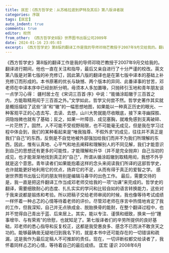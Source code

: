 ```yaml
---
title: 匡宏：《西方哲学史：从苏格拉底到萨特及其后》第八版译者跋
categories: 序跋
tags: [匡宏]
auto_indent: true
comments: true
editor: 皎然
from_other: 《西方哲学史8版》世界图书出版公司2009年
date: 2024-01-16 23:05:03
excerpt: 《西方哲学史》第8版的翻译工作是我的导师邓晓芒教授于2007年9月交给我的。翻译进行期间，他也一直在关注和指导，最后又亲自进行了十分严谨的校改。英文第八版是对第七版的补充修订，因此第八版的翻译也是在第七版中译本的基础上补充修订而形成的。本书原著的优长与缺憾、两个版本的异同、此番译事的甘苦，邓老师在中译本序中已经剖析分明，毋须本人多加置喙，只抛砖引玉地和青年朋友谈一点学习心得。
---
```

《西方哲学史》第8版的翻译工作是我的导师邓晓芒教授于2007年9月交给我的。翻译进行期间，他也一直在关注和指导，最后又亲自进行了十分严谨的校改。英文第八版是对第七版的补充修订，因此第八版的翻译也是在第七版中译本的基础上补充修订而形成的。本书原著的优长与缺憾、两个版本的异同、此番译事的甘苦，邓老师在中译本序中已经剖析分明，毋须本人多加置喙，只抛砖引玉地和青年朋友谈一点学习心得：
疆村居士在《宋词三百首·序》中说：“能循涂蹈辙于三百首之内，方能取精用闳于三百首之外。”文学如此，哲学又何尝不然。哲学史著作其实就是概括描绘了这些“涂”和“辙”的一幅思想地图，如果能以一种真正历史的眼光、一种客观平正的心态去写、去读、去想，山川大势就能尽收眼底，接下来寻幽探胜、洞隐烛微也就有了基础；反之，如果一叶障目、成见塞胸，就难免感到支离破碎、一片茫然了。固然，人不可能不受视野局限，也不可能毫无成见，但是我在学习过程中体会到，我们的某种看起来是“唯我独尊、不假外求”的成见，往往并不真正是我们“自己”的东西，反倒是不自觉地被外部强加给我们而并不为我们所理解的东西，因此，惟有认真地、心平气和地去阐释和理解别人的不同见解，我们才能意识到自己的思想还有更多的可能性，才能理解和升华（并不是完全抛弃）自己当初的成见，也才能渐渐地找到真正的“自己”，所谓从循涂蹈辙到取精用闳，我想不外乎就是这个意思。青年读者们如果能抱着这样的念头来阅读我们所译的这部哲学史，也许就能更好地利用它的优点，扬弃它的不足，从而有得于真正的爱智之学。
感谢世界图书出版公司的朋友特别是编辑马春华的出色工作。
最后，需要交待的是，我一直是把这件翻译工作当成邓老师交给我的一项“功课”来完成的。哲学史的翻译，需要细致耐心的态度、扎扎实实的学问和比较自如的语言转换能力，这些对于我来说都是锻炼和考验。所以把稿子交给老师审阅的时候，我也像等待考试成绩一样怀着一种忐忑的心情等待着老师的评价。尽管邓老师在序言中热情地肯定了我的工作，但我深知，自己并无点铁成金、脱胎换骨的能耐，在整个翻译过程中，也并不觉得自己青出于蓝、后来居上。其实，能以专注、谨慎和细致，换来一份“踵事增华、与有荣焉”的欣慰，也就知足了。第七版译者们的辛劳所提供的良好基础，邓老师的悉心指导和反复校正，这都是我受惠良多、感念不已而决不敢贪天之功的。能够最确凿无疑地归到我名下的，就是本书中还可能存在的一切错误和疏漏，这是我作为最后定稿人不可推卸的责任。现在，一切评断权都交给读者了，我怀着同样忐忑的心情，等待着自己的最后成绩。
匡宏 谨识
2008年6月
